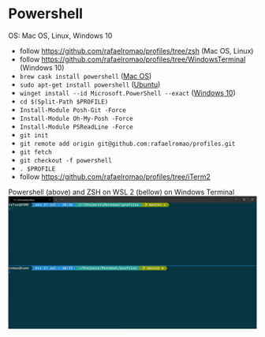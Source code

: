 # Powershell

OS: Mac OS, Linux, Windows 10

- follow https://github.com/rafaelromao/profiles/tree/zsh (Mac OS, Linux)
- follow https://github.com/rafaelromao/profiles/tree/WindowsTerminal (Windows 10)
- `brew cask install powershell` ([Mac OS](https://docs.microsoft.com/pt-br/powershell/scripting/install/installing-powershell-core-on-macos?view=powershell-7))
- `sudo apt-get install powershell` ([Ubuntu](https://docs.microsoft.com/pt-br/powershell/scripting/install/installing-powershell-core-on-linux?view=powershell-7))
- `winget install --id Microsoft.PowerShell --exact` ([Windows 10](https://docs.microsoft.com/pt-br/powershell/scripting/install/installing-powershell-core-on-windows?view=powershell-7))
- `cd $(Split-Path $PROFILE)`
- `Install-Module Posh-Git -Force`
- `Install-Module Oh-My-Posh -Force`
- `Install-Module PSReadLine -Force`
- `git init`
- `git remote add origin git@github.com:rafaelromao/profiles.git`
- `git fetch`
- `git checkout -f powershell`
- `. $PROFILE`
- follow https://github.com/rafaelromao/profiles/tree/iTerm2

Powershell (above) and ZSH on WSL 2 (bellow) on Windows Terminal
![](pretty-prompt.PNG?raw=true)
